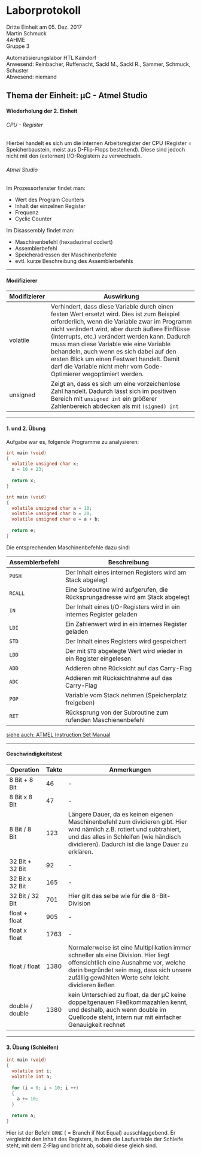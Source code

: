 # Laborprotokoll  
Dritte Einheit am 05. Dez. 2017  
Martin Schmuck  
4AHME  
Gruppe 3

Automatisierungslabor HTL Kaindorf  
Anwesend: Reinbacher, Ruffenacht, Sackl M., Sackl R., Sammer, Schmuck, Schuster  
Abwesend: niemand 

## Thema der Einheit: µC - Atmel Studio

#### Wiederholung der 2. Einheit  
###### CPU - Register  
Hierbei handelt es sich um die internen Arbeitsregister der CPU (Register = Speicherbaustein, meist aus D-Flip-Flops bestehend). Diese sind jedoch nicht mit den (externen) I/O-Registern zu verwechseln.

###### Atmel Studio   
Im Prozessorfenster findet man:  
* Wert des Program Counters  
* Inhalt der einzelnen Register 
* Frequenz  
* Cyclic Counter 

Im Disassembly findet man:  
* Maschinenbefehl (hexadezimal codiert)
* Assemblerbefehl
* Speicheradressen der Maschinenbefehle
* evtl. kurze Beschreibung des Assemblerbefehls
__________________________________________________
#### Modifizierer
Modifizierer | Auswirkung
-------------|-----------
volatile | Verhindert, dass diese Variable durch einen festen Wert ersetzt wird. Dies ist zum Beispiel erforderlich, wenn die Variable zwar im Programm nicht verändert wird, aber durch äußere Einflüsse (Interrupts, etc.) verändert werden kann. Dadurch muss man diese Variable wie eine Variable behandeln, auch wenn es sich dabei auf den ersten Blick um einen Festwert handelt. Damit darf die Variable nicht mehr vom Code-Optimierer wegoptimiert werden.
unsigned | Zeigt an, dass es sich um eine vorzeichenlose Zahl handelt. Dadurch lässt sich im positiven Bereich mit `unsigned int` ein größerer Zahlenbereich abdecken als mit `(signed) int`
____________________
#### 1. und 2. Übung

Aufgabe war es, folgende Programme zu analysieren:
```c
int main (void)  
{  
  volatile unsigned char x;   
  x = 10 + 23; 
  
  return x;  
}  
```  
  
  
```c
int main (void)  
{  
  volatile unsigned char a = 10;  
  volatile unsigned char b = 20;  
  volatile unsigned char e = a + b;  
  
  return e;  
} 
```

Die entsprechenden Maschinenbefehle dazu sind:

Assemblerbefehl | Beschreibung
--------------- | ------------ 
`PUSH` | Der Inhalt eines internen Registers wird am Stack abgelegt
`RCALL` | Eine Subroutine wird aufgerufen, die Rücksprungadresse wird am Stack abgelegt
`IN` | Der Inhalt eines I/O-Registers wird in ein internes Register geladen
`LDI` | Ein Zahlenwert wird in ein internes Register geladen
`STD` | Der Inhalt eines Registers wird gespeichert
`LDD` | Der mit `STD` abgelegte Wert wird wieder in ein Register eingelesen
`ADD` | Addieren ohne Rücksicht auf das Carry-Flag
`ADC` | Addieren mit Rücksichtnahme auf das Carry-Flag 
`POP` | Variable vom Stack nehmen (Speicherplatz freigeben)
`RET` | Rücksprung von der Subroutine zum rufenden Maschienenbefehl

[siehe auch: ATMEL Instruction Set Manual](http://www.atmel.com/images/Atmel-0856-AVR-Instruction-Set-Manual.pdf)
______________________________________________________
#### Geschwindigkeitstest
Operation | Takte | Anmerkungen
----------|-------|------------
8 Bit + 8 Bit | 46 | -
8 Bit x 8 Bit | 47 | -
8 Bit / 8 Bit | 123 | Längere Dauer, da es keinen eigenen Maschinenbefehl zum dividieren gibt. Hier wird nämlich z.B. rotiert und subtrahiert, und das alles in Schleifen (wie händisch dividieren). Dadurch ist die lange Dauer zu erklären.
32 Bit + 32 Bit | 92 | -
32 Bit x 32 Bit | 165 | -
32 Bit / 32 Bit | 701 | Hier gilt das selbe wie für die 8-Bit-Division
float + float | 905 | -
float x float | 1763 | -
float / float | 1380 | Normalerweise ist eine Multiplikation immer schneller als eine Division. Hier liegt offensichtlich eine Ausnahme vor, welche darin begründet sein mag, dass sich unsere zufällig gewählten Werte sehr leicht dividieren ließen
double / double | 1380 | kein Unterschied zu float, da der µC keine doppeltgenauen Fließkommazahlen kennt, und deshalb, auch wenn double im Quellcode steht, intern nur mit einfacher Genauigkeit rechnet
_________________________________________________________
#### 3. Übung (Schleifen)

```c
int main (void)  
{  
  volatile int i;  
  volatile int a;  
  
  for (i = 0; i < 10; i ++)  
  {  
    a += 10;  
  }
  
  return a;
}  
```
Hier ist der Befehl `BRNE` ( = Branch if Not Equal) ausschlaggebend. Er vergleicht den Inhalt des Registers, in dem die Laufvariable der Schleife steht, mit dem Z-Flag und bricht ab, sobald diese gleich sind. 
